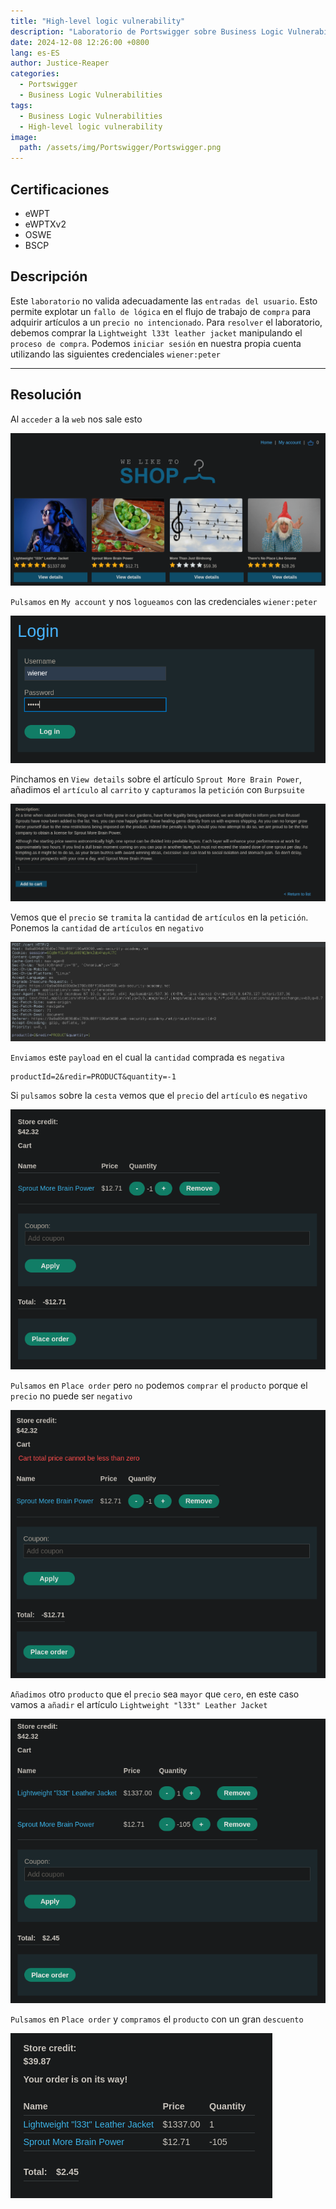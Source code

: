 ```yaml
---
title: "High-level logic vulnerability"
description: "Laboratorio de Portswigger sobre Business Logic Vulnerabilities"
date: 2024-12-08 12:26:00 +0800
lang: es-ES
author: Justice-Reaper
categories:
  - Portswigger
  - Business Logic Vulnerabilities
tags:
  - Business Logic Vulnerabilities
  - High-level logic vulnerability
image:
  path: /assets/img/Portswigger/Portswigger.png
---
```


## Certificaciones

- eWPT
- eWPTXv2
- OSWE
- BSCP
  
## Descripción

Este `laboratorio` no valida adecuadamente las `entradas del usuario`. Esto permite explotar un `fallo de lógica` en el flujo de trabajo de `compra` para adquirir artículos a un `precio no intencionado`. Para `resolver` el laboratorio, debemos comprar la `Lightweight l33t leather jacket` manipulando el `proceso de compra`. Podemos `iniciar sesión` en nuestra propia cuenta utilizando las siguientes credenciales `wiener:peter`

---

## Resolución

Al `acceder` a la `web` nos sale esto

![](/assets/img/Business-Logic-Vulnerabilities-Lab-2/image_1.png)

`Pulsamos` en `My account` y nos `logueamos` con las credenciales `wiener:peter` 

![](/assets/img/Business-Logic-Vulnerabilities-Lab-2/image_2.png)

Pinchamos en `View details` sobre el artículo `Sprout More Brain Power`, añadimos el `artículo` al `carrito` y `capturamos` la `petición` con `Burpsuite`

![](/assets/img/Business-Logic-Vulnerabilities-Lab-2/image_3.png)

Vemos que el `precio` se `tramita` la `cantidad` de `artículos` en la `petición`. Ponemos la `cantidad` de `artículos` en `negativo`

![](/assets/img/Business-Logic-Vulnerabilities-Lab-2/image_4.png)

`Enviamos` este `payload` en el cual la `cantidad` comprada es `negativa`

```
productId=2&redir=PRODUCT&quantity=-1
```

Si `pulsamos` sobre la `cesta` vemos que el `precio` del `artículo` es `negativo`

![](/assets/img/Business-Logic-Vulnerabilities-Lab-2/image_5.png)

`Pulsamos` en `Place order` pero `no` podemos `comprar` el `producto` porque el `precio` no puede ser `negativo`

![](/assets/img/Business-Logic-Vulnerabilities-Lab-2/image_6.png)

`Añadimos` otro `producto` que el `precio` sea `mayor` que `cero`, en este caso vamos a `añadir` el artículo `Lightweight "l33t" Leather Jacket`

![](/assets/img/Business-Logic-Vulnerabilities-Lab-2/image_7.png)

`Pulsamos` en `Place order` y `compramos` el `producto` con un gran `descuento`

![](/assets/img/Business-Logic-Vulnerabilities-Lab-2/image_8.png)
